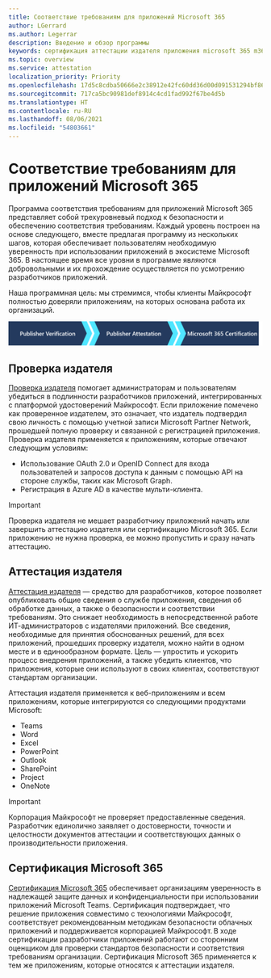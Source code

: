```yaml
---
title: Соответствие требованиям для приложений Microsoft 365
author: LGerrard
ms.author: Legerrar
description: Введение и обзор программы
keywords: сертификация аттестации издателя приложения microsoft 365 m365
ms.topic: overview
ms.service: attestation
localization_priority: Priority
ms.openlocfilehash: 17d5c8cdba50666e2c38912e42fc60dd36d00d091531294bf865d6c0f92a31f4
ms.sourcegitcommit: 717ca5bc90981def8914c4cd1fad992f67be4d5b
ms.translationtype: HT
ms.contentlocale: ru-RU
ms.lasthandoff: 08/06/2021
ms.locfileid: "54803661"
---
```

# <a name="microsoft-365-app-compliance-program"></a>Соответствие требованиям для приложений Microsoft 365

Программа соответствия требованиям для приложений Microsoft 365 представляет собой трехуровневый подход к безопасности и обеспечению соответствия требованиям. Каждый уровень построен на основе следующего, вместе предлагая программу из нескольких шагов, которая обеспечивает пользователям необходимую уверенность при использовании приложений в экосистеме Microsoft 365. В настоящее время все уровни в программе являются добровольными и их прохождение осуществляется по усмотрению разработчиков приложений. 

Наша программная цель: мы стремимся, чтобы клиенты Майкрософт полностью доверяли приложениям, на которых основана работа их организаций.

  ![Трехуровневый подход к обеспечению соответствия требованиям для приложений](media/Microsoft-App-Compliance-Overview.png) 

## <a name="publisher-verification"></a>Проверка издателя

[Проверка издателя](https://docs.microsoft.com/azure/active-directory/develop/publisher-verification-overview) помогает администраторам и пользователям убедиться в подлинности разработчиков приложений, интегрированных с платформой удостоверений Майкрософт. Если приложение помечено как проверенное издателем, это означает, что издатель подтвердил свою личность с помощью учетной записи Microsoft Partner Network, прошедшей полную проверку и связанной с регистрацией приложения.
Проверка издателя применяется к приложениям, которые отвечают следующим условиям:  
- Использование OAuth 2.0 и OpenID Connect для входа пользователей и запросов доступа к данным с помощью API на стороне службы, таких как Microsoft Graph. 
- Регистрация в Azure AD в качестве мульти-клиента.  

> [!IMPORTANT]
> Проверка издателя не мешает разработчику приложений начать или завершить аттестацию издателя или сертификацию Microsoft 365. Если приложению не нужна проверка, ее можно пропустить и сразу начать аттестацию.

## <a name="publisher-attestation"></a>Аттестация издателя

[Аттестация издателя](https://docs.microsoft.com/microsoft-365-app-certification/docs/enterprise-app-attestation-guide) — средство для разработчиков, которое позволяет опубликовать общие сведения о службе приложения, сведения об обработке данных, а также о безопасности и соответствии требованиям. Это снижает необходимость в непосредственной работе ИТ-администраторов с издателями приложений. Все сведения, необходимые для принятия обоснованных решений, для всех приложений, прошедших проверку издателя, можно найти в одном месте и в единообразном формате. Цель — упростить и ускорить процесс внедрения приложений, а также убедить клиентов, что приложения, которые они используют в своих клиентах, соответствуют стандартам организации.

Аттестация издателя применяется к веб-приложениям и всем приложениям, которые интегрируются со следующими продуктами Microsoft:
-   Teams
-   Word
-   Excel
-   PowerPoint 
-   Outlook
- SharePoint
- Project
- OneNote

> [!IMPORTANT]
> Корпорация Майкрософт не проверяет предоставленные сведения. Разработчик единолично заявляет о достоверности, точности и целостности документов аттестации и соответствующих данных о производительности приложения. 

## <a name="microsoft-365-certification"></a>Сертификация Microsoft 365
[Сертификация Microsoft 365](https://docs.microsoft.com/microsoft-365-app-certification/docs/enterprise-app-certification-guide) обеспечивает организациям уверенность в надлежащей защите данных и конфиденциальности при использовании приложений Microsoft Teams. Сертификация подтверждает, что решение приложения совместимо с технологиями Майкрософт, соответствует рекомендованным методикам безопасности облачных приложений и поддерживается корпорацией Майкрософт. В ходе сертификации разработчики приложений работают со сторонним оценщиком для проверки стандартов безопасности и соответствия требованиям организации. Сертификация Microsoft 365 применяется к тем же приложениям, которые относятся к аттестации издателя. 


